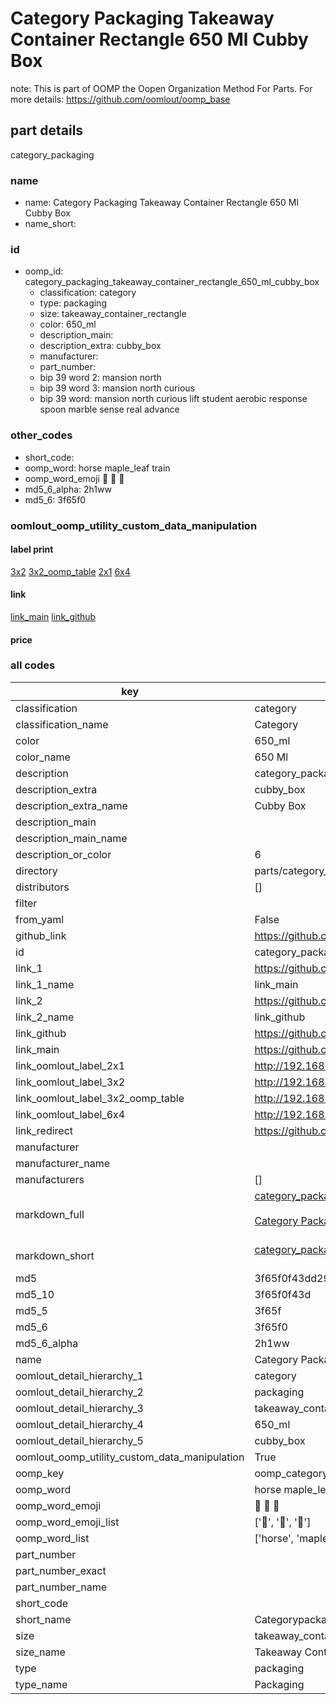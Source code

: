 # Category Packaging Takeaway Container Rectangle 650 Ml Cubby Box  

note: This is part of OOMP the Oopen Organization Method For Parts. For more details: https://github.com/oomlout/oomp_base

##  part details
  



category_packaging



### name
* name: Category Packaging Takeaway Container Rectangle 650 Ml Cubby Box
* name_short: 
### id
* oomp_id: category_packaging_takeaway_container_rectangle_650_ml_cubby_box
  * classification: category
  * type: packaging
  * size: takeaway_container_rectangle
  * color: 650_ml
  * description_main: 
  * description_extra: cubby_box
  * manufacturer: 
  * part_number: 
  * bip 39 word 2: mansion north
  * bip 39 word 3: mansion north curious
  * bip 39 word: mansion north curious lift student aerobic response spoon marble sense real advance

### other_codes
* short_code: 
* oomp_word: horse maple_leaf train
* oomp_word_emoji :horse: :maple_leaf: :train:
* md5_6_alpha: 2h1ww
* md5_6: 3f65f0






### oomlout_oomp_utility_custom_data_manipulation
#### label print
[3x2](http://192.168.1.245:1112/?label=oomp%202h1ww)
[3x2_oomp_table](http://192.168.1.108:1112/?label=oomp%202h1ww)
[2x1](http://192.168.1.242:1112/?label=oomp%202h1ww)
[6x4](http://192.168.1.55:1112/?label=oomp%202h1ww)    

#### link

[link_main](https://github.com/oomlout/oomlout_oomp_version_1_messy/tree/main/parts/category_packaging_takeaway_container_rectangle_650_ml_cubby_box) [link_github](https://github.com/oomlout/oomlout_oomp_version_1_messy/tree/main/parts/category_packaging_takeaway_container_rectangle_650_ml_cubby_box)                             

#### price







### all codes 
| key | value |  
| --- | --- |  
| classification | category |  
| classification_name | Category |  
| color | 650_ml |  
| color_name | 650 Ml |  
| description | category_packaging |  
| description_extra | cubby_box |  
| description_extra_name | Cubby Box |  
| description_main |  |  
| description_main_name |  |  
| description_or_color | 6  |  
| directory | parts/category_packaging_takeaway_container_rectangle_650_ml_cubby_box |  
| distributors | [] |  
| filter |  |  
| from_yaml | False |  
| github_link | https://github.com/oomlout/oomlout_oomp_part_src/tree/main/parts/category_packaging_takeaway_container_rectangle_650_ml_cubby_box |  
| id | category_packaging_takeaway_container_rectangle_650_ml_cubby_box |  
| link_1 | https://github.com/oomlout/oomlout_oomp_version_1_messy/tree/main/parts/category_packaging_takeaway_container_rectangle_650_ml_cubby_box |  
| link_1_name | link_main |  
| link_2 | https://github.com/oomlout/oomlout_oomp_version_1_messy/tree/main/parts/category_packaging_takeaway_container_rectangle_650_ml_cubby_box |  
| link_2_name | link_github |  
| link_github | https://github.com/oomlout/oomlout_oomp_version_1_messy/tree/main/parts/category_packaging_takeaway_container_rectangle_650_ml_cubby_box |  
| link_main | https://github.com/oomlout/oomlout_oomp_version_1_messy/tree/main/parts/category_packaging_takeaway_container_rectangle_650_ml_cubby_box |  
| link_oomlout_label_2x1 | http://192.168.1.242:1112/?label=oomp%202h1ww |  
| link_oomlout_label_3x2 | http://192.168.1.245:1112/?label=oomp%202h1ww |  
| link_oomlout_label_3x2_oomp_table | http://192.168.1.108:1112/?label=oomp%202h1ww |  
| link_oomlout_label_6x4 | http://192.168.1.55:1112/?label=oomp%202h1ww |  
| link_redirect | https://github.com/oomlout/oomlout_oomp_version_1_messy/tree/main/parts/category_packaging_takeaway_container_rectangle_650_ml_cubby_box |  
| manufacturer |  |  
| manufacturer_name |  |  
| manufacturers | [] |  
| markdown_full | [category_packaging_takeaway_container_rectangle_650_ml_cubby_box](none)<br>[](none)<br>[Category Packaging Takeaway Container Rectangle 650 Ml Cubby Box](none)<br><br> |  
| markdown_short | [category_packaging_takeaway_container_rectangle_650_ml_cubby_box](none)<br><br> |  
| md5 | 3f65f0f43dd296f410ebb8166be5943a |  
| md5_10 | 3f65f0f43d |  
| md5_5 | 3f65f |  
| md5_6 | 3f65f0 |  
| md5_6_alpha | 2h1ww |  
| name | Category Packaging Takeaway Container Rectangle 650 Ml Cubby Box |  
| oomlout_detail_hierarchy_1 | category |  
| oomlout_detail_hierarchy_2 | packaging |  
| oomlout_detail_hierarchy_3 | takeaway_container_rectangle |  
| oomlout_detail_hierarchy_4 | 650_ml |  
| oomlout_detail_hierarchy_5 | cubby_box |  
| oomlout_oomp_utility_custom_data_manipulation | True |  
| oomp_key | oomp_category_packaging_takeaway_container_rectangle_650_ml_cubby_box |  
| oomp_word | horse maple_leaf train |  
| oomp_word_emoji | :horse: :maple_leaf: :train: |  
| oomp_word_emoji_list | [':horse:', ':maple_leaf:', ':train:'] |  
| oomp_word_list | ['horse', 'maple_leaf', 'train'] |  
| part_number |  |  
| part_number_exact |  |  
| part_number_name |  |  
| short_code |  |  
| short_name | Categorypackaging |  
| size | takeaway_container_rectangle |  
| size_name | Takeaway Container Rectangle |  
| type | packaging |  
| type_name | Packaging |  
